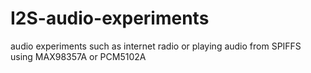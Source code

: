 # I2S-audio-experiments
audio experiments such as internet radio or playing audio from SPIFFS using MAX98357A or PCM5102A
